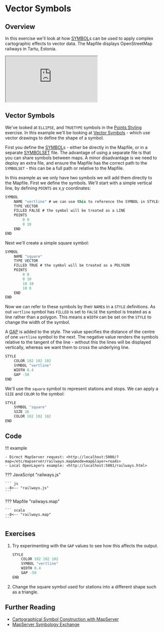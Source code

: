 # Vector Symbols

## Overview

In this exercise we'll look at how [SYMBOL](https://mapserver.org/mapfile/symbol.html)s can be used to apply complex cartographic effects to vector data. The Mapfile displays OpenStreetMap railways in Tartu, Estonia.

<div class="map">
  <iframe src="https://geographika.github.io/getting-started-with-mapserver-demo/railways.html"></iframe>
</div>

## Vector Symbols

We've looked at `ELLIPSE`, and `TRUETYPE` symbols in the [Points Styling](../mapfile/points.md) exercise. In this example 
we'll be looking at [Vector Symbols](https://mapserver.org/mapfile/symbology/construction.html#symbols-of-type-vector-and-ellipse) - which
use vector drawings to define the shape of a symbol.

First you define the [SYMBOL](https://mapserver.org/mapfile/symbol.html)s - either be directly in the Mapfile,
or in a separate [SYMBOLSET](https://mapserver.org/mapfile/map.html#symbolset) file. The advantage of using a separate file is that you
can share symbols between maps. A minor disadvantage is we need to deploy an extra file, and ensure the Mapfile has the correct path
to the `SYMBOLSET` - this can be a full path or relative to the Mapfile.

In this example as we only have two symbols we will add them directly to the Mapfile. 
First we define the symbols. We'll start with a simple vertical line, by defining `POINTS` as x,y coordinates:

```scala
SYMBOL
    NAME "vertline" # we can use this to reference the SYMBOL in STYLEs
    TYPE VECTOR
    FILLED FALSE # the symbol will be treated as a LINE
    POINTS
        0 0
        0 10
    END
END
```

Next we'll create a simple square symbol:

```scala
SYMBOL
    NAME "square"
    TYPE VECTOR
    FILLED TRUE # the symbol will be treated as a POLYGON
    POINTS
        0 0
        0 10
        10 10
        10 0
    END
END
```

Now we can refer to these symbols by their `NAME`s in a `STYLE` definitions.
As out `vertline` symbol has `FILLED` is set to `FALSE` the symbol is treated as a line rather than a polygon. This means a `WIDTH`
can be set on the `STYLE` to change the width of the symbol.

A [GAP](https://mapserver.org/mapfile/style.html#mapfile-style-gap) is added to the style. The value specifies the distance of the centre of
one `vertline` symbol to the next. The negative value renders the symbols relative to the tangent of the line - without this the lines will be displayed
vertically, whereas we want them to cross the underlying line.

```scala
STYLE
    COLOR 102 102 102
    SYMBOL "vertline"
    WIDTH 0.4
    GAP -50
END
```

We'll use the `square` symbol to represent stations and stops. We can apply a `SIZE` and `COLOR` to the symbol:

```scala
STYLE
    SYMBOL "square"
    SIZE 16
    COLOR 102 102 102
END
```

## Code

!!! example

    - Direct MapServer request: <http://localhost:5000/?map=/etc/mapserver/railways.map&mode=map&layer=roads>
    - Local OpenLayers example: <http://localhost:5001/railways.html>

??? JavaScript "railways.js"

    ``` js
    --8<-- "railways.js"
    ```

??? Mapfile "railways.map"

    ``` scala
    --8<-- "railways.map"
    ```

## Exercises

1. Try experimenting with the `GAP` values to see how this affects the output.

    ```scala
    STYLE
        COLOR 102 102 102
        SYMBOL "vertline"
        WIDTH 0.4
        GAP -50
    END
    ```

2. Change the square symbol used for stations into a different shape such as a triangle.

## Further Reading

- [Cartographical Symbol Construction with MapServer](https://mapserver.org/mapfile/symbology/construction.html)
- [MapServer Symbology Exchange](https://github.com/MapServer/MapServer/wiki/SymbologyExchangeVector)